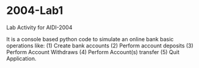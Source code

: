 # 2004-Lab1
Lab Activity for AIDI-2004

It is a console based python code to simulate an online bank basic operations like:
(1) Create bank accounts
(2) Perform account deposits
(3) Perform Account Withdraws
(4) Perform Account(s) transfer
(5) Quit Application.
